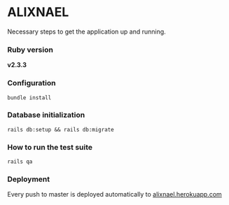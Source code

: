 # ALIXNAEL

Necessary steps to get the application up and running.

### Ruby version

**v2.3.3**

### Configuration

```
bundle install
```

### Database initialization

```
rails db:setup && rails db:migrate
```

### How to run the test suite

```
rails qa
```

### Deployment

Every push to master is deployed automatically to [alixnael.herokuapp.com](alixnael.herokuapp.com)
